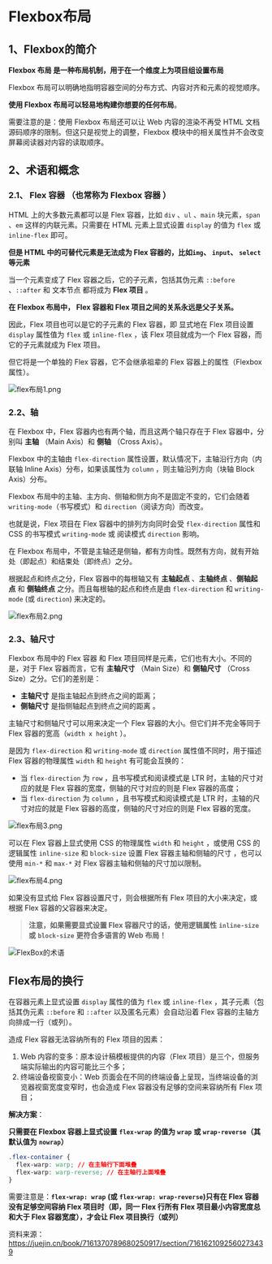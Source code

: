 # Flexbox布局

## 1、Flexbox的简介

**Flexbox 布局 是一种布局机制，用于在一个维度上为项目组设置布局**

Flexbox 布局可以明确地指明容器空间的分布方式、内容对齐和元素的视觉顺序。

**使用 Flexbox 布局可以轻易地构建你想要的任何布局**。

需要注意的是：使用 Flexbox 布局还可以让 Web 内容的渲染不再受 HTML 文档源码顺序的限制。但这只是视觉上的调整，Flexbox 模块中的相关属性并不会改变屏幕阅读器对内容的读取顺序。

## 2、术语和概念

### 2.1、 **Flex** **容器** （也常称为 **Flexbox** **容器** ）

HTML 上的大多数元素都可以是 Flex 容器，比如 `div` 、`ul` 、`main` 块元素，`span` 、`em` 这样的内联元素。只需要在 HTML 元素上显式设置 `display` 的值为 `flex` 或 `inline-flex` 即可。

**但是 HTML 中的可替代元素是无法成为 Flex 容器的，比如`img`、 `input`、 `select`等元素**

当一个元素变成了 Flex 容器之后，它的子元素，包括其伪元素 `::before` 、`::after` 和 文本节点 都将成为 **Flex 项目** 。

**在 Flexbox 布局中， Flex 容器和 Flex 项目之间的关系永远是父子关系。**

因此，Flex 项目也可以是它的子元素的 Flex 容器，即 显式地在 Flex 项目设置 `display` 属性值为 `flex` 或 `inline-flex` ，该 Flex 项目就成为一个 Flex 容器，而它的子元素就成为 Flex 项目。

但它将是一个单独的 Flex 容器，它不会继承祖辈的 Flex 容器上的属性（Flexbox属性）。

![flex布局1.png](../images/flex布局1.png)

### 2.2、轴

在 Flexbox 中，Flex 容器内也有两个轴，而且这两个轴只存在于 Flex 容器中，分别叫 **主轴** （Main Axis）和 **侧轴** （Cross Axis）。

Flexbox 中的主轴由 `flex-direction` 属性设置，默认情况下，主轴沿行方向（内联轴 Inline Axis）分布，如果该属性为 `column` ，则主轴沿列方向（块轴 Block Axis）分布。

Flexbox 布局中的主轴、主方向、侧轴和侧方向不是固定不变的，它们会随着`writing-mode`（书写模式）和 `direction`（阅读方向）而改变。

也就是说，Flex 项目在 Flex 容器中的排列方向同时会受 `flex-direction` 属性和 CSS 的书写模式 `writing-mode` 或 阅读模式 `direction` 影响。

在 Flexbox 布局中，不管是主轴还是侧轴，都有方向性。既然有方向，就有开始处（即起点）和结束处（即终点）之分。

根据起点和终点之分，Flex 容器中的每根轴又有 **主轴起点** 、**主轴终点** 、**侧轴起点** 和 **侧轴终点** 之分。而且每根轴的起点和终点是由 `flex-direction` 和 `writing-mode` (或 `direction`) 来决定的。

![flex布局2.png](../images/flex布局2.png)

### 2.3、轴尺寸

Flexbox 布局中的 Flex 容器 和 Flex 项目同样是元素，它们也有大小。不同的是，对于 Flex 容器而言，它有 **主轴尺寸** （Main Size）和 **侧轴尺寸** （Cross Size）之分。它们的差别是：

* **主轴尺寸** 是指主轴起点到终点之间的距离；
* **侧轴尺寸** 是指侧轴起点到终点之间的距离 。

主轴尺寸和侧轴尺寸可以用来决定一个 Flex 容器的大小。但它们并不完全等同于 Flex 容器的宽高（`width x height` ）。

是因为 `flex-direction` 和 `writing-mode` 或 `direction` 属性值不同时，用于描述 Flex 容器的物理属性 `width` 和 `height` 有可能会互换的：

* 当 `flex-direction` 为 `row` ，且书写模式和阅读模式是 LTR 时，主轴的尺寸对应的就是 Flex 容器的宽度，侧轴的尺寸对应的则是 Flex 容器的高度；
* 当 `flex-direction` 为 `column` ，且书写模式和阅读模式是 LTR 时，主轴的尺寸对应的就是 Flex 容器的高度，侧轴的尺寸对应的则是 Flex 容器的宽度。

![flex布局3.png](../images/flex布局3.png)

可以在 Flex 容器上显式使用 CSS 的物理属性 `width` 和 `height` ，或使用 CSS 的逻辑属性 `inline-size` 和 `block-size` 设置 Flex 容器主轴和侧轴的尺寸 ，也可以使用 `min-*` 和 `max-*` 对 Flex 容器主轴和侧轴的尺寸加以限制。

![flex布局4.png](../images/flex布局4.png)

如果没有显式给 Flex 容器设置尺寸，则会根据所有 Flex 项目的大小来决定，或根据 Flex 容器的父容器来决定。

> **注意，如果需要显式设置 Flex 容器尺寸的话，使用逻辑属性** **`inline-size`** **或** **`block-size`** **更符合多语言的 Web 布局！**

![FlexBox的术语](https://p3-juejin.byteimg.com/tos-cn-i-k3u1fbpfcp/573539dfa0a4447bba9e78a5f676bb63~tplv-k3u1fbpfcp-jj-mark:3024:0:0:0:q75.awebp)


## Flex布局的换行

在容器元素上显式设置 `display` 属性的值为 `flex` 或 `inline-flex` ，其子元素（包括其伪元素 `::before` 和 `::after` 以及匿名元素）会自动沿着 Flex 容器的主轴方向排成一行（或列）。

造成 Flex 容器无法容纳所有的 Flex 项目的因素：

1. Web 内容的变多：原本设计稿模板提供的内容（Flex 项目）是三个，但服务端实际输出的内容可能比三个多；
2. 终端设备视窗变小：Web 页面会在不同的终端设备上呈现，当终端设备的浏览器视窗宽度变窄时，也会造成 Flex 容器没有足够的空间来容纳所有 Flex 项目；

**解决方案**：

**只需要在 Flexbox 容器上显式设置** **`flex-wrap`** **的值为** **`wrap`** **或** **`wrap-reverse`（其默认值为** **`nowrap`）**

```css
.flex-container {
  flex-warp: warp; // 在主轴行下面堆叠
  flex-warp: warp-reverse; // 在主轴行上面堆叠
}
```

需要注意是：**`flex-wrap: wrap`** **(或** **`flex-wrap: wrap-reverse`)只有在 Flex 容器没有足够空间容纳 Flex 项目时（即，同一 Flex 行所有 Flex 项目最小内容宽度总和大于 Flex 容器宽度），才会让 Flex 项目换行（或列）**

资料来源：https://juejin.cn/book/7161370789680250917/section/7161621092560273439
